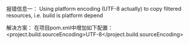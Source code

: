 报错信息一：
Using platform encoding (UTF-8 actually) to copy filtered resources, i.e. build is platform depend

解决方案： 在项目pom.xml中增加如下配置：
<properties>
    <!--编译编码-->
    <project.build.sourceEncoding>UTF-8</project.build.sourceEncoding>
</properties>